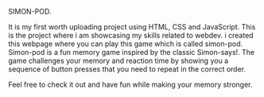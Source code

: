 SIMON-POD.

It is my first worth uploading project using HTML, CSS and JavaScript. 
This is the project where i am showcasing my skills related to webdev. i created this webpage where you can play this game which is called simon-pod. 
Simon-pod is a fun memory game inspired by the classic Simon-says!. The game challenges your memory and reaction time by showing you a sequence of button presses that you need to repeat in the correct order.

Feel free to check it out and have fun while making your memory stronger.
